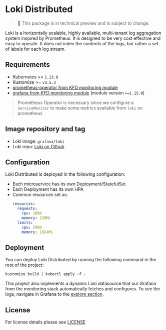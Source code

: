 # Loki Distributed

<!-- <KFD-DOCS> -->

> 🚨 This package is in technical preview and is subject to change.

Loki is a horizontally scalable, highly available, multi-tenant log aggregation system inspired by Prometheus.
It is designed to be very cost effective and easy to operate.
It does not index the contents of the logs, but rather a set of labels for each log stream.

## Requirements

- Kubernetes >= `1.23.0`
- Kustomize >= `v3.5.3`
- [prometheus-operator from KFD monitoring module][prometheus-operator]
- [grafana from KFD monitoring module][grafana] (module version `>=1.15.0`)

> Prometheus Operator is necessary since we configure a `ServiceMonitor` to make
> some metrics available from `loki` on prometheus

## Image repository and tag

* Loki image: `grafana/loki`
* Loki repo: [Loki on Github][loki-gh]

## Configuration

Loki Distributed is deployed in the following configuration:

- Each microservice has its own Deployment/StatefulSet
- Each Deployment has its own HPA
- Common resources set as:
    ```yaml
    resources:
      requests:
        cpu: 100m
        memory: 128Mi
      limits:
        cpu: 500m
        memory: 1024Mi
    ```

## Deployment

You can deploy Loki Distributed by running the following command in the root of
the project:

```shell
kustomize build | kubectl apply -f -
```

This project also implements a dynamic Loki datasource that our Grafana from the monitoring stack automatically fetches and configures.
To see the logs, navigate in Grafana to the [explore section][grafana-explore-doc].

<!-- Links -->

[prometheus-operator]: https://github.com/sighup-io/fury-kubernetes-monitoring/blob/master/katalog/prometheus-operator
[grafana]: https://github.com/sighup-io/fury-kubernetes-monitoring/blob/master/katalog/grafana
[grafana-explore-doc]: https://grafana.com/docs/grafana/latest/explore/
[loki-gh]: https://github.com/grafana/loki

<!-- </KFD-DOCS> -->

## License

For license details please see [LICENSE](../../LICENSE)
